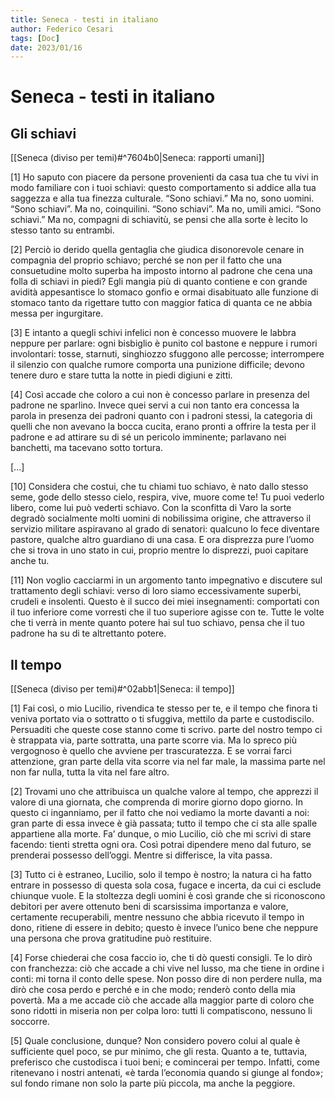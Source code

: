 ```yaml
---
title: Seneca - testi in italiano 
author: Federico Cesari 
tags: [Doc]
date: 2023/01/16
---
```

# Seneca - testi in italiano

## Gli schiavi
[[Seneca (diviso per temi)#^7604b0|Seneca: rapporti umani]]

[1] Ho saputo con piacere da persone provenienti da casa tua che tu vivi in modo familiare con i tuoi schiavi: questo comportamento si addice alla tua saggezza e alla tua finezza culturale. “Sono schiavi.” Ma no, sono uomini. “Sono schiavi”. Ma no, coinquilini. “Sono schiavi”. Ma no, umili amici. “Sono schiavi.” Ma no, compagni di schiavitù, se pensi che alla sorte è lecito lo stesso tanto su entrambi.

[2] Perciò io derido quella gentaglia che giudica disonorevole cenare in compagnia del proprio schiavo; perché se non per il fatto che una consuetudine molto superba ha imposto intorno al padrone che cena una folla di schiavi in piedi? Egli mangia più di quanto contiene e con grande avidità appesantisce lo stomaco gonfio e ormai disabituato alle funzione di stomaco tanto da rigettare tutto con maggior fatica di quanta ce ne abbia messa per ingurgitare. 

[3] E intanto a quegli schivi  infelici non è concesso muovere le labbra neppure per parlare: ogni bisbiglio è punito col bastone e neppure i rumori involontari: tosse, starnuti, singhiozzo sfuggono alle percosse; interrompere il silenzio con qualche rumore comporta una punizione difficile; devono tenere duro  e stare tutta la notte in piedi digiuni e zitti.

[4] Così accade che coloro a cui non è concesso parlare in presenza del padrone ne sparlino. Invece quei servi a cui non tanto era concessa la parola in presenza dei padroni quanto con i padroni stessi, la categoria di quelli che non avevano la bocca cucita, erano pronti a offrire la testa per il padrone e ad attirare su di sé un pericolo imminente; parlavano nei banchetti, ma tacevano sotto tortura.

[...]

[10] Considera che costui, che tu chiami tuo schiavo, è nato dallo stesso seme, gode dello stesso cielo, respira, vive, muore come te! Tu puoi vederlo libero, come lui può vederti schiavo. Con la sconfitta di Varo la sorte degradò socialmente molti uomini di nobilissima origine, che attraverso il servizio militare aspiravano al grado di senatori: qualcuno lo fece diventare pastore, qualche altro guardiano di una casa. E ora disprezza pure l’uomo che si trova in uno stato in cui, proprio mentre lo disprezzi, puoi capitare anche tu.

[11] Non voglio cacciarmi in un argomento tanto impegnativo e discutere sul trattamento degli schiavi: verso di loro siamo eccessivamente superbi, crudeli e insolenti. Questo è il succo dei miei insegnamenti: comportati con il tuo inferiore come vorresti che il tuo superiore agisse con te. Tutte le volte che ti verrà in mente quanto potere hai sul tuo schiavo, pensa che il tuo padrone ha su di te altrettanto potere.

## Il tempo 
[[Seneca (diviso per temi)#^02abb1|Seneca: il tempo]] 

[1] Fai così, o mio Lucilio, rivendica te stesso per te, e il tempo che finora ti veniva portato via o sottratto o ti sfuggiva, mettilo da parte e custodiscilo. Persuaditi che queste cose stanno come ti scrivo. parte del nostro tempo ci è strappata via, parte sottratta, una parte scorre via. Ma lo spreco più vergognoso è quello che avviene per trascuratezza. E se vorrai farci attenzione, gran parte della vita scorre via nel far male, la massima parte nel non far nulla, tutta la vita nel fare altro. 

[2] Trovami uno che attribuisca un qualche valore al tempo, che apprezzi il valore di una giornata, che comprenda di morire giorno dopo giorno. In questo ci inganniamo, per il fatto che noi vediamo la morte davanti a noi: gran parte di essa invece è già passata; tutto il tempo che ci sta alle spalle appartiene alla morte. Fa’ dunque, o mio Lucilio, ciò che mi scrivi di stare facendo: tienti stretta ogni ora. Così potrai dipendere meno dal futuro, se prenderai possesso dell’oggi. Mentre si differisce, la vita passa. 

[3] Tutto ci è estraneo, Lucilio, solo il tempo è nostro; la natura ci ha fatto entrare in possesso di questa sola cosa, fugace e incerta, da cui ci esclude chiunque vuole. E la stoltezza degli uomini è così grande che si riconoscono debitori per avere ottenuto beni di scarsissima importanza e valore, certamente recuperabili, mentre nessuno che abbia ricevuto il tempo in dono, ritiene di essere in debito; questo è invece l’unico bene che neppure una persona che prova gratitudine può restituire. 

[4] Forse chiederai che cosa faccio io, che ti dò questi consigli. Te lo dirò con franchezza: ciò che accade a chi vive nel lusso, ma che tiene in ordine i conti: mi torna il conto delle spese. Non posso dire di non perdere nulla, ma dirò che cosa perdo e perché e in che modo; renderò conto della mia povertà. Ma a me accade ciò che accade alla maggior parte di coloro che sono ridotti in miseria non per colpa loro: tutti li compatiscono, nessuno li soccorre. 

[5] Quale conclusione, dunque? Non considero povero colui al quale è sufficiente quel poco, se pur minimo, che gli resta. Quanto a te, tuttavia, preferisco che custodisca i tuoi beni; e comincerai per tempo. Infatti, come ritenevano i nostri antenati, «è tarda l’economia quando si giunge al fondo»; sul fondo rimane non solo la parte più piccola, ma anche la peggiore.